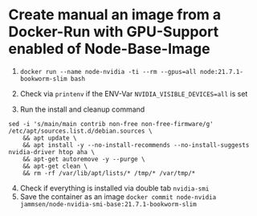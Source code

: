 # Create manual an image from a Docker-Run with GPU-Support enabled of Node-Base-Image 

1) `docker run --name node-nvidia -ti --rm --gpus=all node:21.7.1-bookworm-slim bash`

2) Check via `printenv` if the ENV-Var `NVIDIA_VISIBLE_DEVICES=all` is set

3) Run the install and cleanup command 
```shell
sed -i 's/main/main contrib non-free non-free-firmware/g' /etc/apt/sources.list.d/debian.sources \
    && apt update \
    && apt install -y --no-install-recommends --no-install-suggests nvidia-driver htop aha \
    && apt-get autoremove -y --purge \
    && apt-get clean \
    && rm -rf /var/lib/apt/lists/* /tmp/* /var/tmp/*
```
4) Check if everything is installed via double tab `nvidia-smi`
5) Save the container as an image `docker commit node-nvidia jammsen/node-nvidia-smi-base:21.7.1-bookworm-slim`